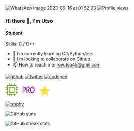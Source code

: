 ![WhatsApp Image 2023-09-16 at 01 52 03](https://github.com/utso185-h/utso185-h/assets/85325828/f0a7510f-af71-4a57-8649-e0e32ba28fc7)
![Profile views](https://gpvc.arturio.dev/utso185-h)


### Hi there 👋, I'm Utso
#### Student



Skills: C / C++

- 🌱 I’m currently learning C#/Python/css
- 👯 I’m looking to collaborate on Github 
- 📫 How to reach me: royutso45@gmil.com 


[<img src='https://cdn.jsdelivr.net/npm/simple-icons@3.0.1/icons/github.svg' alt='github' height='40'>](https://github.com/utso185-h)  [<img src='https://cdn.jsdelivr.net/npm/simple-icons@3.0.1/icons/twitter.svg' alt='twitter' height='40'>](https://twitter.com/roy8_utso)  [<img src='https://cdn.jsdelivr.net/npm/simple-icons@3.0.1/icons/codepen.svg' alt='codepen' height='40'>](https://codepen.io/Utso-Roy)

<a href='https://docs.github.com/en/developers'><img src='https://raw.githubusercontent.com/acervenky/animated-github-badges/master/assets/devbadge.gif' width='40' height='40'></a> <a href='https://github.com/pricing'><img src='https://raw.githubusercontent.com/acervenky/animated-github-badges/master/assets/pro.gif' width='40' height='40'></a> <a href='https://stars.github.com/'><img src='https://raw.githubusercontent.com/acervenky/animated-github-badges/master/assets/starbadge.gif' width='35' height='35'></a> 

[![trophy](https://github-profile-trophy.vercel.app/?username=utso185-h)](https://github.com/ryo-ma/github-profile-trophy)

![GitHub stats](https://github-readme-stats.vercel.app/api?username=utso185-h&show_icons=true)  

![GitHub streak stats](https://streak-stats.demolab.com/?user=utso185-h)  

  
